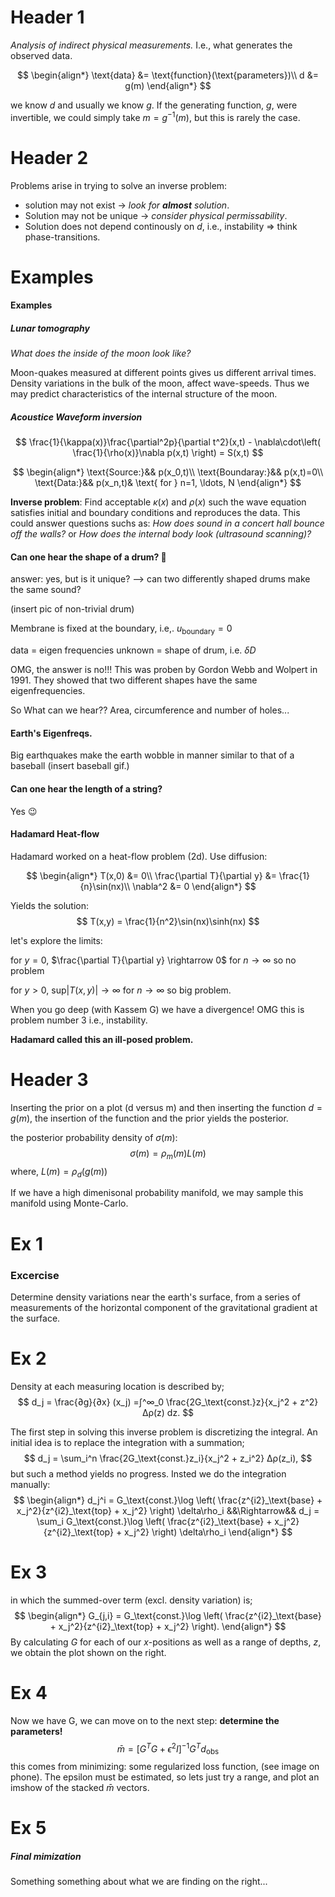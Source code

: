 
# Header 1

*Analysis of indirect physical measurements.* I.e., what generates the observed data.

$$
	\begin{align*}
		\text{data} &= \text{function}(\text{parameters})\\
		d &= g(m)
	\end{align*}
$$

we know $d$ and usually we know $g$. If the generating function, $g$, were invertible, we could simply take $m = g^{-1}(m)$, but this is rarely the case.

# Header 2
Problems arise in trying to solve an inverse problem:
* solution may not exist $\rightarrow$ *look for **almost** solution*.
* Solution may not be unique $\rightarrow$ *consider physical permissability*.
* Solution does not depend continously on $d$, i.e., instability $\Rightarrow$ think phase-transitions.


# Examples
#### Examples
##### Lunar tomography
*What does the inside of the moon look like?*

Moon-quakes measured at different points gives us different arrival times. Density variations in the bulk of the moon, affect wave-speeds. Thus we may predict characteristics of the internal structure of the moon.

##### Acoustice Waveform inversion
$$
	\frac{1}{\kappa(x)}\frac{\partial^2p}{\partial t^2}(x,t) - \nabla\cdot\left(
	\frac{1}{\rho(x)}\nabla p(x,t)
	\right)
	=
	S(x,t)
$$

$$
	\begin{align*}
		\text{Source:}&&  p(x_0,t)\\
		\text{Boundaray:}&&  p(x,t)=0\\
		\text{Data:}&&  p(x_n,t)& \text{ for } n=1, \ldots, N
	\end{align*}
$$

**Inverse problem**:
Find acceptable $\kappa(x)$ and $\rho(x)$ such the wave equation satisfies initial and boundary conditions and reproduces the data. This could answer questions suchs as:
*How does sound in a concert hall bounce off the walls?* or 
*How does the internal body look (ultrasound scanning)?*



#### Can one hear the shape of a drum? 🧐

answer: yes, but is it unique? --> can two differently shaped drums make the same sound?

(insert pic of non-trivial drum)

Membrane is fixed at the boundary, i.e,. $u_\text{boundary}=0$

data = eigen frequencies 
unknown = shape of drum, i.e. $\delta D$

OMG, the answer is no!!! This was proben by Gordon Webb and Wolpert in 1991. They showed that two different shapes have the same eigenfrequencies.


So What can we hear??
Area, circumference and number of holes...



#### Earth's Eigenfreqs.
Big earthquakes make the earth wobble in manner similar to that of a baseball
(insert baseball gif.)


#### Can one hear the length of a string?
Yes 😉


#### Hadamard Heat-flow
Hadamard worked on a heat-flow problem (2d). Use diffusion:

$$
	\begin{align*}
		T(x,0) &= 0\\
		\frac{\partial T}{\partial y} &= \frac{1}{n}\sin(nx)\\
		\nabla^2 &= 0
	\end{align*}
$$

Yields the solution:
$$
	T(x,y) = \frac{1}{n^2}\sin(nx)\sinh(nx)
$$

let's explore the limits:

for $y=0$,  $\frac{\partial T}{\partial y} \rightarrow 0$ for $n\rightarrow\infty$ so no problem

for $y>0$,  $\text{sup}|T(x,y)| \rightarrow \infty$ for $n\rightarrow\infty$ so big problem. 

When you go deep (with Kassem G) we have a divergence! OMG this is problem number 3 i.e., instability.


**Hadamard called this an ill-posed problem.**


# Header 3

Inserting the prior on a plot (d versus m) and then inserting the function $d=g(m)$, the insertion of the function and the prior yields the posterior.


the posterior probability density of $\sigma(m)$:
$$
	\sigma(m) = \rho_m(m) L(m)
$$
where, $L(m) = \rho_d(g(m))$


If we have a high dimenisonal probability manifold, we may sample this manifold using Monte-Carlo.


# Ex 1
### Excercise
Determine density variations near the earth's surface, from a series of measurements of the horizontal component of the gravitational gradient at the surface.


# Ex 2
Density at each measuring location is described by;
$$
	d_j = \frac{∂g}{∂x} (x_j) =∫^∞_0 \frac{2G_\text{const.}z}{x_j^2 + z^2} ∆ρ(z) dz.
$$

The first step in solving this inverse problem is discretizing the integral. An initial idea is to replace the integration with a summation;
$$
    d_j = \sum_i^n \frac{2G_\text{const.}z_i}{x_j^2 + z_i^2} ∆ρ(z_i),
$$
but such a method yields no progress. Insted we do the integration manually:
$$
	\begin{align*}
	    d_j^i = G_\text{const.}\log
	        \left(
	            \frac{z^{i2}_\text{base} + x_j^2}{z^{i2}_\text{top} + x_j^2}
	        \right)
	        \delta\rho_i
	    &&\Rightarrow&&
	    d_j = \sum_i G_\text{const.}\log
	        \left(
	            \frac{z^{i2}_\text{base} + x_j^2}{z^{i2}_\text{top} + x_j^2}
	        \right)
	        \delta\rho_i
	\end{align*}
$$
# Ex 3
in which the summed-over term (excl. density variation) is;
$$
	\begin{align*}
	    G_{j,i} = G_\text{const.}\log
	        \left(
	            \frac{z^{i2}_\text{base} + x_j^2}{z^{i2}_\text{top} + x_j^2}
	        \right).
	\end{align*}
$$
By calculating $G$ for each of our $x$-positions as well as a range of depths, $z$, we obtain the plot shown on the right.


# Ex 4
Now we have G, we can move on to the next step: **determine the parameters!**
$$
    \bar{m} = [G^TG + \epsilon^2I]^{-1} G^T d_\text{obs}
$$
this comes from minimizing: some regularized loss function, (see image on phone). The epsilon must be estimated, so lets just try a range, and plot an imshow of the stacked $\bar{m}$ vectors.


# Ex 5
##### Final mimization
Something something about what we are finding on the right...




